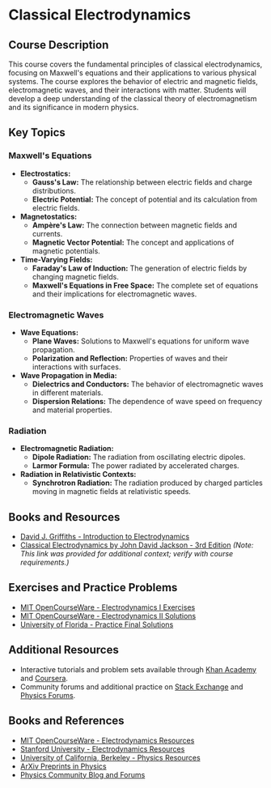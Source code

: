 # Classical Electrodynamics

## Course Description

This course covers the fundamental principles of classical electrodynamics, focusing on Maxwell's equations and their applications to various physical systems. The course explores the behavior of electric and magnetic fields, electromagnetic waves, and their interactions with matter. Students will develop a deep understanding of the classical theory of electromagnetism and its significance in modern physics.

## Key Topics

### Maxwell's Equations
- **Electrostatics:**
  - **Gauss's Law:** The relationship between electric fields and charge distributions.
  - **Electric Potential:** The concept of potential and its calculation from electric fields.
- **Magnetostatics:**
  - **Ampère's Law:** The connection between magnetic fields and currents.
  - **Magnetic Vector Potential:** The concept and applications of magnetic potentials.
- **Time-Varying Fields:**
  - **Faraday's Law of Induction:** The generation of electric fields by changing magnetic fields.
  - **Maxwell's Equations in Free Space:** The complete set of equations and their implications for electromagnetic waves.

### Electromagnetic Waves
- **Wave Equations:**
  - **Plane Waves:** Solutions to Maxwell's equations for uniform wave propagation.
  - **Polarization and Reflection:** Properties of waves and their interactions with surfaces.
- **Wave Propagation in Media:**
  - **Dielectrics and Conductors:** The behavior of electromagnetic waves in different materials.
  - **Dispersion Relations:** The dependence of wave speed on frequency and material properties.

### Radiation
- **Electromagnetic Radiation:**
  - **Dipole Radiation:** The radiation from oscillating electric dipoles.
  - **Larmor Formula:** The power radiated by accelerated charges.
- **Radiation in Relativistic Contexts:**
  - **Synchrotron Radiation:** The radiation produced by charged particles moving in magnetic fields at relativistic speeds.

## Books and Resources
- [David J. Griffiths - Introduction to Electrodynamics](http://www.fisica.ugto.mx/~ggutj/CV/Classical_Electrodynamics_Jackson_1a_Edicion.pdf)
- [Classical Electrodynamics by John David Jackson - 3rd Edition](https://web.physics.ucsb.edu/~mark/ms-qft-DRAFT.pdf) *(Note: This link was provided for additional context; verify with course requirements.)*

## Exercises and Practice Problems
- [MIT OpenCourseWare - Electrodynamics I Exercises](https://ocw.mit.edu/courses/physics/8-07-electromagnetism-ii-fall-2012/pages/exams/)
- [MIT OpenCourseWare - Electrodynamics II Solutions](https://ocw.mit.edu/courses/8-07-electromagnetism-ii-fall-2012/41acba595b23722c202886335cef3226_MIT8_07F12_quizsol1.pdf)
- [University of Florida - Practice Final Solutions](http://www.phys.ufl.edu/~pjh/teaching/phy4324/tests/practicefinal_solns.pdf)

## Additional Resources
- Interactive tutorials and problem sets available through [Khan Academy](https://www.khanacademy.org) and [Coursera](https://www.coursera.org).
- Community forums and additional practice on [Stack Exchange](https://physics.stackexchange.com) and [Physics Forums](https://www.physicsforums.com).

## Books and References
- [MIT OpenCourseWare - Electrodynamics Resources](https://ocw.mit.edu/courses/physics/)
- [Stanford University - Electrodynamics Resources](https://physics.stanford.edu/)
- [University of California, Berkeley - Physics Resources](https://physics.berkeley.edu/)
- [ArXiv Preprints in Physics](https://arxiv.org/archive/physics)
- [Physics Community Blog and Forums](https://www.physicscommunity.com)
